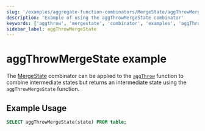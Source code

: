 ```yaml
---
slug: '/examples/aggregate-function-combinators/MergeState/aggThrowMergeState'
description: 'Example of using the aggThrowMergeState combinator'
keywords: ['aggthrow', 'mergestate', 'combinator', 'examples', 'aggThrowMergeState']
sidebar_label: aggThrowMergeState
---
```


# aggThrowMergeState example

The [MergeState](/sql-reference/aggregate-functions/combinators#-mergestate) combinator can be applied to the [`aggThrow`](/sql-reference/aggregate-functions/reference/aggthrow) function to combine intermediate states but returns an intermediate state using the `aggThrowMergeState` function.

## Example Usage

```sql
SELECT aggThrowMergeState(state) FROM table;
```
